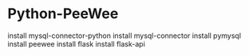 # Python-PeeWee
install mysql-connector-python
install mysql-connector
install pymysql
install peewee
install flask
install flask-api
